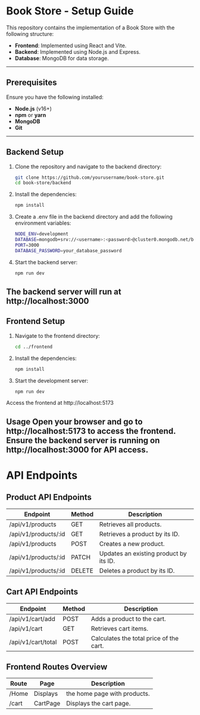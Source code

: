 # Book Store - Setup Guide

This repository contains the implementation of a Book Store with the following structure:

- **Frontend**: Implemented using React and Vite.
- **Backend**: Implemented using Node.js and Express.
- **Database**: MongoDB for data storage.

---

## Prerequisites

Ensure you have the following installed:

- **Node.js** (v16+)
- **npm** or **yarn**
- **MongoDB**
- **Git**
---
## Backend Setup

1. Clone the repository and navigate to the backend directory:

   ```bash
   git clone https://github.com/yourusername/book-store.git
   cd book-store/backend

2. Install the dependencies:
    ```bash 
    npm install

3. Create a .env file in the backend directory and add the following environment variables:
    ```bash
    NODE_ENV=development
    DATABASE=mongodb+srv://<username>:<password>@cluster0.mongodb.net/book-store?retryWrites=true&w=majority
    PORT=3000
    DATABASE_PASSWORD=your_database_password

4. Start the backend server:
    ```bash
    npm run dev

The backend server will run at http://localhost:3000
---
## Frontend Setup

1. Navigate to the frontend directory:
    ```bash
    cd ../frontend

2. Install the dependencies:
    ```bash
    npm install

3. Start the development server:
    ```bash
    npm run dev
Access the frontend at http://localhost:5173

Usage
    Open your browser and go to http://localhost:5173 to access the frontend.
    Ensure the backend server is running on http://localhost:3000 for API access.       
---

<h1>API Endpoints</h1>

## Product API Endpoints

| Endpoint	| Method	| Description |
|---------------|------------|-----------------------|
|/api/v1/products	|GET	| Retrieves all products. |
|/api/v1/products/:id|	GET	| Retrieves a product by its ID. |
|/api/v1/products	|POST	| Creates a new product. |
|/api/v1/products/:id|	PATCH	| Updates an existing product by its ID. |
|/api/v1/products/:id|	DELETE	| Deletes a product by its ID. |

## Cart API Endpoints
| Endpoint | Method | Description |
|-----------------|------|-------------------------------|
|/api/v1/cart/add |	POST | Adds a product to the cart. |
|/api/v1/cart | GET	| Retrieves cart items. |
|/api/v1/cart/total | POST | Calculates the total price of the cart. |

## Frontend Routes Overview
|Route|	Page | Description |
|--------|-------|---------------------------|
|/Home	| Displays | the home page with products. |
|/cart	| CartPage | Displays the cart page. |